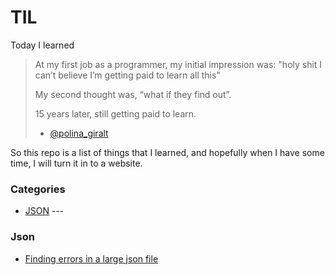 # TIL
Today I learned

> At my first job as a programmer, my initial impression was: "holy shit I can’t believe I’m getting paid to learn all this"
>
> My second thought was, “what if they find out”.
>
> 15 years later, still getting paid to learn.
> - [@polina_giralt](https://twitter.com/polina_giralt/status/1209163210257043457)

So this repo is a list of things that I learned, and hopefully when I have some time, I will turn it in to a website.

### Categories
* [JSON](#json) ---

### Json
- [Finding errors in a large json file](json/errors-in-large-json.md)
